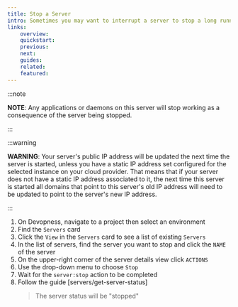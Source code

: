 ```yaml
---
title: Stop a Server
intro: Sometimes you may want to interrupt a server to stop a long running task. Stop a server to force any running tasks to end.
links:
    overview:
    quickstart:
    previous:
    next:
    guides:
    related:
    featured:
---
```


:::note

**NOTE**: Any applications or daemons on this server will stop working as a consequence of the server being stopped.

:::

:::warning

**WARNING**: Your server's public IP address will be updated the next time the server is started, unless you have a static IP address set configured for the selected instance on your cloud provider. That means that if your server does not have a static IP address associated to it, the next time this server is started all domains that point to this server's old IP address will need to be updated to point to the server's new IP address.

:::

1. On Devopness, navigate to a project then select an environment
1. Find the `Servers` card
1. Click the `View` in the `Servers` card to see a list of existing `Servers`
1. In the list of servers, find the server you want to stop and click the `NAME` of the server
1. On the upper-right corner of the server details view click `ACTIONS`
1. Use the drop-down menu to choose `Stop`
1. Wait for the `server:stop` action to be completed
1. Follow the guide [servers/get-server-status]
    > The server status will be "stopped"
